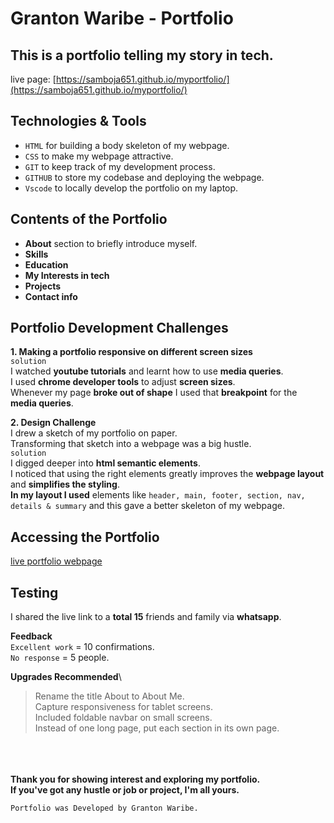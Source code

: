 # Granton Waribe - Portfolio

## This is a portfolio telling my story in tech.

live page: [https://samboja651.github.io/myportfolio/](https://samboja651.github.io/myportfolio/)

## Technologies & Tools
- `HTML` for building a body skeleton of my webpage.
- `CSS` to make my webpage attractive.
- `GIT` to keep track of my development process.
- `GITHUB` to store my codebase and deploying the webpage.
- `Vscode` to locally develop the portfolio on my laptop.

## Contents of the Portfolio
- **About** section to briefly introduce myself.
- **Skills**
- **Education**
- **My Interests in tech**
- **Projects**
- **Contact info**

## Portfolio Development Challenges
**1. Making a portfolio responsive on different screen sizes**\
`solution`\
I watched **youtube tutorials** and learnt how to use **media queries**.\
I used **chrome developer tools** to adjust **screen sizes**. \
Whenever my page **broke out of shape** I used that **breakpoint** for the **media queries**.

**2. Design Challenge**\
I drew a sketch of my portfolio on paper.\
Transforming that sketch into a webpage was a big hustle.\
`solution`\
I digged deeper into **html semantic elements**. \
I noticed that using the right elements greatly improves the **webpage layout** and **simplifies the styling**. \
**In my layout I used** elements like `header, main, footer, section, nav, details & summary` and this gave a better skeleton of my webpage.

## Accessing the Portfolio
[live portfolio webpage](https://samboja651.github.io/myportfolio/)

## Testing
I shared the live link to a **total 15** friends and family via **whatsapp**.

**Feedback**\
`Excellent work` = 10 confirmations.\
`No response` = 5 people.

**Upgrades Recommended**\
> Rename the title About to About Me.\
> Capture responsiveness for tablet screens.\
> Included foldable navbar on small screens.\
> Instead of one long page, put each section in its own page.

\
\
\
**Thank you for showing interest and exploring my portfolio.\
If you've got any hustle or job or project, I'm all yours.**

`Portfolio was Developed by Granton Waribe.`